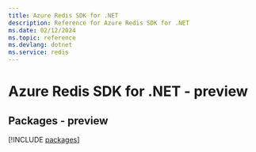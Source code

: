 ```yaml
---
title: Azure Redis SDK for .NET
description: Reference for Azure Redis SDK for .NET
ms.date: 02/12/2024
ms.topic: reference
ms.devlang: dotnet
ms.service: redis
---
```

# Azure Redis SDK for .NET - preview
## Packages - preview
[!INCLUDE [packages](redis-index.md)]